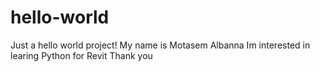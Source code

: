 # hello-world
Just a hello world project!
My name is Motasem Albanna
Im interested in learing Python for Revit
Thank you
